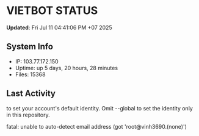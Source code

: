 # VIETBOT STATUS
**Updated**: Fri Jul 11 04:41:06 PM +07 2025

## System Info
- IP: 103.77.172.150
- Uptime: up 5 days, 20 hours, 28 minutes
- Files: 15368

## Last Activity

to set your account's default identity.
Omit --global to set the identity only in this repository.

fatal: unable to auto-detect email address (got 'root@vinh3690.(none)')
